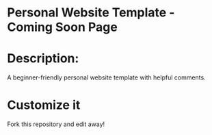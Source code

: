 # Personal Website Template - Coming Soon Page

# Description: 
A beginner-friendly personal website template with helpful comments.

# Customize it
Fork this repository and edit away!
